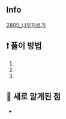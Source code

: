 ## Info
<a href="https://www.acmicpc.net/problem/2805" rel="nofollow">2805_나무자르기</a>

## ❗ 풀이 방법
1. 
2. 
3. 

## 🙂 새로 알게된 점

* 

